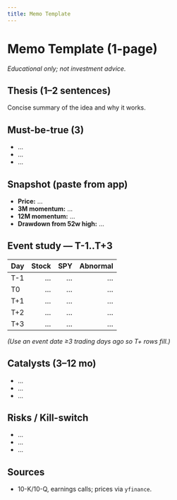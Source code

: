 ```yaml
---
title: Memo Template
---
```


# Memo Template (1-page)

*Educational only; not investment advice.*

## Thesis (1–2 sentences)
Concise summary of the idea and why it works.

## Must-be-true (3)
- …
- …
- …

## Snapshot (paste from app)
- **Price:** …
- **3M momentum:** …
- **12M momentum:** …
- **Drawdown from 52w high:** …

## Event study — T-1..T+3
| Day | Stock | SPY | Abnormal |
|---|---:|---:|---:|
| T-1 | … | … | … |
| T0  | … | … | … |
| T+1 | … | … | … |
| T+2 | … | … | … |
| T+3 | … | … | … |

*(Use an event date ≥3 trading days ago so T+ rows fill.)*

## Catalysts (3–12 mo)
- …
- …
- …

## Risks / Kill-switch
- …
- …
- …

## Sources
- 10-K/10-Q, earnings calls; prices via `yfinance`.
